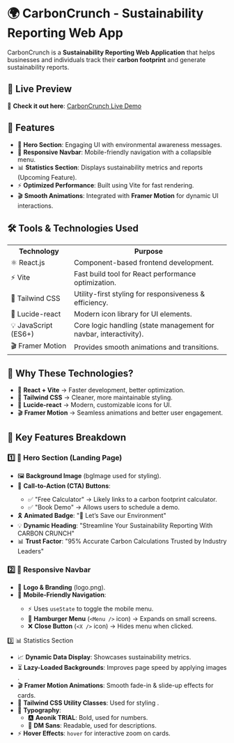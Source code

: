 # 🌍 CarbonCrunch - Sustainability Reporting Web App

CarbonCrunch is a **Sustainability Reporting Web Application** that helps businesses and individuals track their **carbon footprint** and generate sustainability reports.

## 🚀 Live Preview  
🔗 **Check it out here**: [CarbonCrunch Live Demo](your-live-preview-link)

## 🚀 Features
<ul>
  <li>🌟 <b>Hero Section</b>: Engaging UI with environmental awareness messages.</li>
  <li>📌 <b>Responsive Navbar</b>: Mobile-friendly navigation with a collapsible menu.</li>
  <li>📊 <b>Statistics Section</b>: Displays sustainability metrics and reports (Upcoming Feature).</li>
  <li>⚡ <b>Optimized Performance</b>: Built using Vite for fast rendering.</li>
  <li>🎬 <b>Smooth Animations</b>: Integrated with <b>Framer Motion</b> for dynamic UI interactions.</li> 
</ul>

## 🛠️ Tools & Technologies Used
<table>
  <tr>
    <th>Technology</th>
    <th>Purpose</th>
  </tr>
  <tr>
    <td>⚛️ React.js</td>
    <td>Component-based frontend development.</td>
  </tr>
  <tr>
    <td>⚡ Vite</td>
    <td>Fast build tool for React performance optimization.</td>
  </tr>
  <tr>
    <td>🎨 Tailwind CSS</td>
    <td>Utility-first styling for responsiveness & efficiency.</td>
  </tr>
  <tr>
    <td>🔷 Lucide-react</td>
    <td>Modern icon library for UI elements.</td>
  </tr>
  <tr>
    <td>💡 JavaScript (ES6+)</td>
    <td>Core logic handling (state management for navbar, interactivity).</td>
  </tr>
  <tr> <td>🎬 Framer Motion</td> <td>Provides smooth animations and transitions.</td> </tr>
</table>

## 🔹 Why These Technologies?
<ul>
  <li>🚀 <b>React + Vite</b> → Faster development, better optimization.</li>
  <li>🎨 <b>Tailwind CSS</b> → Cleaner, more maintainable styling.</li>
  <li>🔷 <b>Lucide-react</b> → Modern, customizable icons for UI.</li>
  <li>🎬 <b>Framer Motion</b> → Seamless animations and better user engagement.</li>
</ul>

## 📌 Key Features Breakdown

### 1️⃣ 🌟 Hero Section (Landing Page)
<ul>
  <li>🖼️ <b>Background Image</b> (bgImage used for styling).</li>
  <li>🎯 <b>Call-to-Action (CTA) Buttons</b>:</li>
  <ul>
    <li>✅ "Free Calculator" → Likely links to a carbon footprint calculator.</li>
    <li>✅ "Book Demo" → Allows users to schedule a demo.</li>
  </ul>
  <li>🎗️ <b>Animated Badge</b>: "👋 Let’s Save our Environment"</li>
  <li>💡 <b>Dynamic Heading</b>: "Streamline Your Sustainability Reporting With CARBON CRUNCH"</li>
  <li>📊 <b>Trust Factor</b>: "95% Accurate Carbon Calculations Trusted by Industry Leaders"</li>
</ul>

### 2️⃣ 📌 Responsive Navbar
<ul>
  <li>🏢 <b>Logo & Branding</b> (logo.png).</li>
  <li>📱 <b>Mobile-Friendly Navigation</b>:</li>
  <ul>
    <li>⚡ Uses <code>useState</code> to toggle the mobile menu.</li>
    <li>🍔 <b>Hamburger Menu</b> (<code>&lt;Menu /&gt;</code> icon) → Expands on small screens.</li>
    <li>❌ <b>Close Button</b> (<code>&lt;X /&gt;</code> icon) → Hides menu when clicked.</li>
  </ul>
</ul>

3️⃣ 📊 Statistics Section
<ul> <li>📈 <b>Dynamic Data Display</b>: Showcases sustainability metrics.</li> <li>⏳ <b>Lazy-Loaded Backgrounds</b>: Improves page speed by applying images  .</li> <li>🎬 <b>Framer Motion Animations</b>: Smooth fade-in & slide-up effects for cards.</li> <li>🎨 <b>Tailwind CSS Utility Classes</b>: Used for styling .</li> <li>🔡 <b>Typography</b>: <ul> <li>🅰️ <b>Aeonik TRIAL</b>: Bold, used for numbers.</li> <li>📝 <b>DM Sans</b>: Readable, used for descriptions.</li> </ul> </li> <li>⚡ <b>Hover Effects</b>: <code>hover</code> for interactive zoom on cards.</li> </ul>





